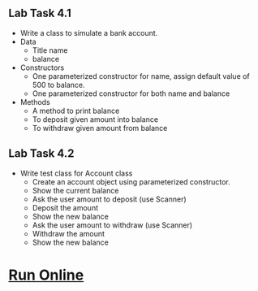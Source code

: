 ## Lab Task 4.1

-	Write a class to simulate a bank account.
  - Data
    * Title name
    * balance
  - Constructors
    * One parameterized constructor for name, assign default value of 500 to balance.
    * One parameterized constructor for both name and balance
  - Methods
    * A method to print balance
    * To deposit given amount into balance
    * To withdraw given amount from balance

## Lab Task 4.2
* Write test class for Account class
  * Create an account object using parameterized constructor.
  * Show the current balance
  * Ask the user amount to deposit (use Scanner)
  * Deposit the amount
  * Show the new balance
  * Ask the user amount to withdraw (use Scanner)
  * Withdraw the amount
  * Show the new balance

# [Run Online](https://repl.it/@unauman/lab4)
